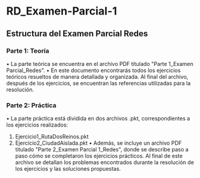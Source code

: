 # RD_Examen-Parcial-1

## Estructura del Examen Parcial Redes
### Parte 1: Teoría
•	La parte teórica se encuentra en el archivo PDF titulado "Parte 1_Examen Parcial_Redes".
•	En este documento encontrarás todos los ejercicios teóricos resueltos de manera detallada y organizada. Al final del archivo, después de los ejercicios, se encuentran las referencias utilizadas para la resolución.
### Parte 2: Práctica
•	La parte práctica está dividida en dos archivos .pkt, correspondientes a los ejercicios realizados:
1.	Ejercicio1_RutaDosReinos.pkt
2.	Ejercicio2_CiudadAislada.pkt
•	Además, se incluye un archivo PDF titulado "Parte 2_Examen Parcial 1_Redes", donde se describe paso a paso cómo se completaron los ejercicios prácticos. Al final de este archivo se detallan los problemas encontrados durante la resolución de los ejercicios y las soluciones propuestas.
